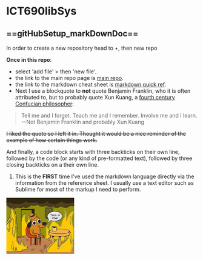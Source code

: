 # ICT690libSys

## ==gitHubSetup_markDownDoc==

In order to create a new repository head to +, then new repo

**Once in this repo**:

- select 'add file' > then 'new file'.
- the link to the main repo page is [main repo](https://github.com/wwpk246/ICT690libSys).
- the link to the markdown cheat sheet is [markdown quick ref](https://www.markdownguide.org/cheat-sheet/).
- Next I use a blockquote to **not** quote Benjamin
  Franklin, who it is often attributed to, but to probably
  quote Xun Kuang, a [fourth century Confucian
  philosopher](https://www.fi.edu/benjamin-franklin/7-things-benjamin-franklin-never-said):

> Tell me and I forget. Teach me and I remember. Involve me
> and I learn. --Not Benjamin Franklin and probably Xun
> Kuang

~~I liked the quote so I left it in.  Thought it would be a nice reminder of the example of how certain things work.~~

And finally, a code block starts with three backticks on
their own line, followed by the code (or any kind of
pre-formatted text), followed by three closing backticks on
a their own line.

1. This is the **FIRST** time I've used the markdown language directly 
via the information from the reference sheet.
I usually use a text editor such as Sublime for most of the markup I need to perform.

![hope this works](https://github.com/wwpk246/ICT690libSys/blob/main/fine.jpeg?raw=true)
